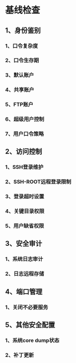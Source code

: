 # 基线检查

## 1、身份鉴别

### 1、口令复杂度

### 2、口令生存期

### 3、默认账户

### 4、共享账户

### 5、FTP账户

### 6、超级用户控制

### 7、用户口令策略

## 2、访问控制

### 1、SSH登录维护

### 2、SSH-ROOT远程登录限制

### 3、登录超时设置

### 4、关键目录权限

### 5、用户缺省权限

## 3、安全审计

### 1、系统日志审计

### 

### 2、日志远程存储

## 4、端口管理

### 1、关闭不必要服务

## 5、其他安全配置

### 1、系统core dump状态

### 2、补丁更新

